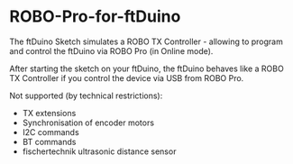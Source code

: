 # ROBO-Pro-for-ftDuino
The ftDuino Sketch simulates a ROBO TX Controller - allowing to program and control the ftDuino via ROBO Pro (in Online mode).

After starting the sketch on your ftDuino, the ftDuino behaves like a ROBO TX Controller if you control the device via USB from ROBO Pro.

Not supported (by technical restrictions):
- TX extensions
- Synchronisation of encoder motors
- I2C commands 
- BT commands 
- fischertechnik ultrasonic distance sensor 
